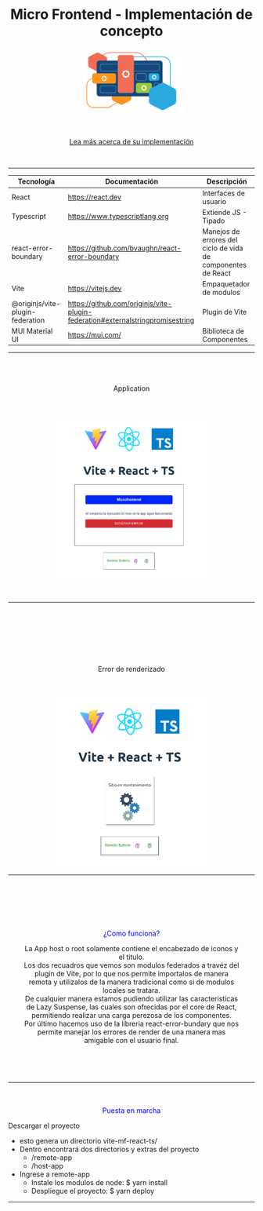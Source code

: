 <h1 align="center" >
    Micro Frontend - Implementación de concepto
</h1>

<p align="center">
    <img alt="Microfrontend" src="./images/mf.png" width="40%"/>

</p>

<br/>

<p align="center">
  <a href="http://staging.smandes.gov.ar/gitea/Pruebas/vite-mf-react-ts/wiki">Lea más acerca de su implementación</a>
</p>

<br/>

---

| Tecnología                       | Documentación                                                                  | Descripción                                                  |
| -------------------------------- | ------------------------------------------------------------------------------ | ------------------------------------------------------------ |
| React                            | https://react.dev                                                              | Interfaces de usuario                                        |
| Typescript                       | https://www.typescriptlang.org                                                 | Extiende JS - Tipado                                         |
| react-error-boundary             | https://github.com/bvaughn/react-error-boundary                                | Manejos de errores del ciclo de vida de componentes de React |
| Vite                             | https://vitejs.dev                                                             | Empaquetador de modulos                                      |
| @originjs/vite-plugin-federation | https://github.com/originjs/vite-plugin-federation#externalstringpromisestring | Plugin de Vite                                               |
| MUI Material UI                  | https://mui.com/                                                               | Biblioteca de Componentes                                    |

---

<p align="center" style="margin-top: 4rem" >
 Application
</p>

<p align="center" style="margin-top: 3rem">
    <img alt="App" src="./images/app.png" width="60%"/>
</p>

<br/>

---

<br/>

<p align="center" style="margin-top: 6rem" >
 Error de renderizado
</p>

<p align="center" style="margin-top: 3rem">
    <img alt="App" src="./images/errorBundary.png" width="60%"/>
</p>

---

<div align="center" style=" margin-top: 4rem; padding: 2rem; boxShadow: 2px 3px 4px 0px rgba(0,0,0,0.4)" width="50%" >
    <p style="color: blue; textAlign: justify">
        ¿Como funciona?
    </p>
    <p>
        La App host o root solamente contiene el encabezado de iconos y el titulo. <br/>
        Los dos recuadros que vemos son modulos federados a travéz del plugin de Vite, por lo que nos permite importalos de manera remota y utilizalos de la manera tradicional como si de modulos locales se tratara. <br/>
        De cualquier manera estamos pudiendo utilizar las caracteristicas de Lazy Suspense, las cuales son ofrecidas por el core de React, permitiendo realizar una carga perezosa de los componentes. <br/>
        Por último hacemos uso de la libreria react-error-bundary que nos permite manejar los errores de render de una manera mas amigable con el usuario final. 
    </p>

</div>

<br/>

---

<p align="center"  style="color: blue; margin-top: 3rem">
    Puesta en marcha 
</p>

<p>
    Descargar el proyecto 
</p>

- esto genera un directorio vite-mf-react-ts/
- Dentro encontrará dos directorios y extras del proyecto
  - /remote-app
  - /host-app
- Ingrese a remote-app
  - Instale los modulos de node: $ yarn install
  - Despliegue el proyecto: $ yarn deploy

---

